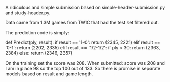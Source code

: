 A ridiculous and simple submission based on simple-header-submission.py and study-header.py.

Data came from 1.3M games from TWIC that had the test set filtered out.

The prediction code is simply:

def Predict(ply, result):
    if result == '1-0':
        return (2345, 2221)
    elif result == '0-1':
        return (2202, 2335)
    elif result == '1/2-1/2':
        if ply < 30:
            return (2363, 2384)
        else:
            return (2346, 2357)

On the training set the score was 208.
When submitted: score was 208 and I am in place 98 so the top 100 out of 133.
So there is promise in separate models based on result and game length.